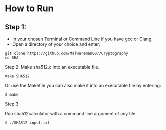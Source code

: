 # How to Run
## Step 1:
* In your chosen Terminal or Command Line if you have gcc or Clang.
* Open a directory of your choice and enter:
```
git clone https://github.com/Malwareman007/Cryptography
cd SHA 
```
Step 2:
Make sha512.c into an executable file.
```
make SHA512
```
Or use the Makefile you can also make it into an executable file by entering:
```
$ make
```
Step 3:

Run sha512calculator with a command line argument of any file.
```
$ ./SHA512 input.txt
```
